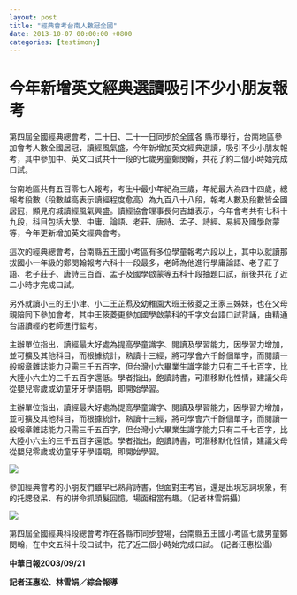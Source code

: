 ```yaml
---
layout: post
title: "經典會考台南人數冠全國"
date: 2013-10-07 00:00:00 +0800
categories: [testimony]
---
```


# 今年新增英文經典選讀吸引不少小朋友報考 　 　

第四屆全國經典總會考，二十日、二十一日同步於全國各 縣市舉行，台南地區參加會考人數全國居冠，讀經風氣盛，今年新增加英文經典選讀，吸引不少小朋友報考，其中參加中、英文口試共十一段的七歲男童鄭閔翰，共花了約二個小時始完成口試。 

 

台南地區共有五百零七人報考，考生中最小年紀為三歲，年紀最大為四十四歲，總報考段數（段數越高表示讀經程度愈高）為九百八十八段，報考人數及段數皆全國居冠，顯見府城讀經風氣興盛。讀經協會理事長何吉雄表示，今年會考共有七科十九段，科目包括大學、中庸、論語、老莊、唐詩、孟子、詩經、易經及國學啟蒙等，今年更新增加英文經典會考。

 
這次的經典總會考，台南縣五王國小考區有多位學童報考六段以上，其中以就讀那拔國小一年級的鄭閔翰報考六科十一段最多，老師為他進行學庸論語、老子莊子語、老子莊子、唐詩三百首、孟子及國學啟蒙等五科十段抽題口試，前後共花了近二小時才完成口試。 　　

 

另外就讀小三的王小津、小二王芷焄及幼稚園大班王筱菱之王家三姊妹，也在父母親陪同下參加會考，其中王筱菱更參加國學啟蒙科的千字文台語口試背誦，由精通台語讀經的老師進行監考。 　　

 

主辦單位指出，讀經最大好處為提高學童識字、閱讀及學習能力，因學習力增加，並可擴及其他科目，而根據統計，熟讀十三經，將可學會六千餘個單字，而閱讀一般報章雜誌能力只需三千五百字，但台灣小六畢業生識字能力只有二千七百字，比大陸小六生的三千五百字還低。學者指出，飽讀詩書，可潛移默化性情，建議父母從嬰兒零歲或幼童牙牙學語期，即開始學習。	


主辦單位指出，讀經最大好處為提高學童識字、閱讀及學習能力，因學習力增加，並可擴及其他科目，而根據統計，熟讀十三經，將可學會六千餘個單字，而閱讀一般報章雜誌能力只需三千五百字，但台灣小六畢業生識字能力只有二千七百字，比大陸小六生的三千五百字還低。學者指出，飽讀詩書，可潛移默化性情，建議父母從嬰兒零歲或幼童牙牙學語期，即開始學習。	 	

![]({{site.baseurl}}/assets/images/會考1.jpg)

參加經典會考的小朋友們雖早已熟背詩書，但面對主考官，還是出現忘詞現象，有的托腮發呆、有的拼命抓頭髮回憶，場面相當有趣。（記者林雪娟攝）
 
![]({{site.baseurl}}/assets/images/會考2.jpg)

第四屆全國經典科段總會考昨在各縣市同步登場，台南縣五王國小考區七歲男童鄭閔翰，在中文五科十段口試中，花了近二個小時始完成口試。 (記者汪惠松攝）

 	 
**中華日報2003/09/21**　

**記者汪惠松、林雪娟／綜合報導** 　
